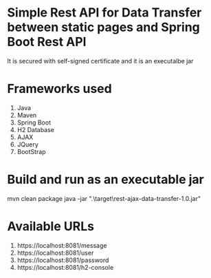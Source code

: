 # Simple Rest API for Data Transfer between static pages and Spring Boot Rest API
  It is secured with self-signed certificate and it is an executalbe jar
# Frameworks used
  1. Java
  2. Maven
  3. Spring Boot
  4. H2 Database
  5. AJAX
  6. JQuery
  7. BootStrap
# Build and run as an executable jar
   mvn clean package
   java -jar ".\target\rest-ajax-data-transfer-1.0.jar"
   
# Available URLs
   1. https://localhost:8081/message
   2. https://localhost:8081/user
   3. https://localhost:8081/password
   4. https://localhost:8081/h2-console
   
